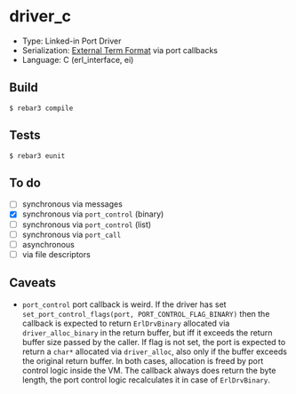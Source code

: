 driver_c
=====
- Type: Linked-in Port Driver
- Serialization: [External Term
  Format](http://erlang.org/doc/apps/erts/erl_ext_dist.html) via port callbacks
- Language: C (erl_interface, ei)

Build
-----
    $ rebar3 compile

Tests
-----
    $ rebar3 eunit

To do
-----
- [ ] synchronous via messages
- [X] synchronous via ``port_control`` (binary)
- [ ] synchronous via ``port_control`` (list)
- [ ] synchronous via ``port_call``
- [ ] asynchronous
- [ ] via file descriptors

Caveats
-------
- ``port_control`` port callback is weird.
If the driver has set ``set_port_control_flags(port, PORT_CONTROL_FLAG_BINARY)``
then the callback is expected to return ``ErlDrvBinary`` allocated via
``driver_alloc_binary`` in the return buffer, but iff it exceeds the
return buffer size passed by the caller.
If flag is not set, the port is
expected to return a ``char*`` allocated via ``driver_alloc``, also only
if the buffer exceeds the original return buffer.
In both cases, allocation is freed by port control logic inside the VM.
The callback always does return the byte length, the port control logic
recalculates it in case of ``ErlDrvBinary``.
